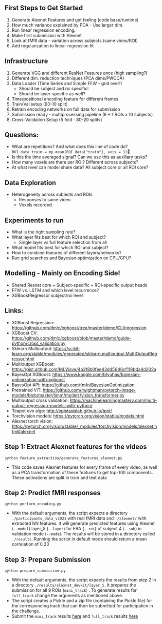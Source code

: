 ## First Steps to Get Started
1. Generate Alexnet Features and get feeling (code base/runtime)
2. How much variance explained by PCA - Use larger dim.
3. Run linear regression encoding.
4. Make first submission with Alexnet
5. Look at fMRI data - variation across subjects (same video/ROI)
6. Add regularization to linear regression fit

## Infrastructure
1. Generate VGG and different ResNet Features once (high sampling?)
2. Different dim. reduction techniques (PCA dims/PWCCA)
3. Data Loader (Time Series and Simple FFW - grid over!)
    - Should be subject and roi specific!
    - Should be layer-specific as well?
4. Time/positional encoding feature for different frames
5. Train/Val setup (90-10 split)
6. Retrain encoding networks on full data for submission
7. Submission ready - multiprocessing pipeline (9 + 1 ROIs x 10 subjects)
8. Cross-Validation Setup (5 fold - 80-20 splits)

## Questions:
- What are repetitions? And what does this line of code do?
`ROI_data_train = np.mean(ROI_data["train"], axis = 1)`
- Is this the time averaged signal? Can we use this as auxiliary tasks?
- How many voxels are there per ROI? Different across subjects?
- At what level can model share data? All subject core or all ROI core?

## Data Exploration
- Heterogeneity across subjects and ROIs
    - Responses to same video
    - Voxels recorded

## Experiments to run
- What is the right sampling rate?
- What layer fits best for which ROI and subject?
    - Single layer vs full feature selection from all
- What model fits best for which ROI and subject?
- How to combine features of different layers/networks?
- Run grid searches and Bayesian optimization on CPU/GPU?

## Modelling - Mainly on Encoding Side!
- Shared Resnet core + Subject-specific + ROI-specific output heads
- FFW vs. LSTM and which level recurrence?
- XGBoostRegressor subject/roi level

## Links:
- XGBoost Regression: https://github.com/dmlc/xgboost/tree/master/demo/CLI/regression
- XGBoost CV: https://github.com/dmlc/xgboost/blob/master/demo/guide-python/cross_validation.py
- Sklearn Multioutput: https://scikit-learn.org/stable/modules/generated/sklearn.multioutput.MultiOutputRegressor.html
- Multioutput XGBoost: https://gist.github.com/MLWave/4a3f8b0fee43d45646cf118bda4d202a
- BayesOpt XGBoost: https://www.kaggle.com/btyuhas/bayesian-optimization-with-xgboost
- BayesOpt API: https://github.com/fmfn/BayesianOptimization
- Pretrained ViT: https://github.com/rwightman/pytorch-image-models/blob/master/timm/models/vision_transformer.py
- Multioutput cross validation: https://machinelearningmastery.com/multi-output-regression-models-with-python/
- Teapot evo algo: http://epistasislab.github.io/tpot/
- Torchvision models: https://pytorch.org/vision/stable/models.html
- Alexnet torch vision: https://pytorch.org/vision/stable/_modules/torchvision/models/alexnet.html#alexnet

## Step 1: Extract Alexnet features for the videos

```
python feature_extraction/generate_features_alexnet.py
```

* This code saves Alexnet features for every frame of every video, as well as a PCA transformation of these features to get top-100 components. These activations are split in train and test data

## Step 2: Predict fMRI responses

```
python perform_encoding.py
```

* With the default arguments, the script expects a directory ````./participants_data_v2021```` with real fMRI data and ````./alexnet/```` with extracted NN features. It will generate predicted features using Alexnet (````--model````) layer_5 (````--layer````) for EBA (````--roi````) of subject 4 (````--sub````) in validation mode (````--mode````). The results will be stored in a directory called ````./results````. Running the script in default mode should return a mean correlation of 0.23

## Step 3: Prepare Submission

```
python prepare_submission.py
```

* With the default arguments, the script expects the results from step 2 in a directory ```./results/alexnet_devkit/layer_5```. It prepares the submission for all 9 ROIs (```mini_track```) . To generate results for ```full_track``` change the arguments as mentioned above.
* The script creates a Pickle and a zip file (containing the Pickle file) for the corresponding track that can then be submitted for participation in the challenge.
* Submit the ```mini_track``` results <a href="https://competitions.codalab.org/competitions/30930?secret_key=0d92787c-69d7-4e38-9780-94dd3a301f6b#participate-submit_results">here</a> and ```full_track``` results <a href="https://competitions.codalab.org/competitions/30937?secret_key=f3d0f352-c582-49cb-ad7c-8e6ec9702054#participate-submit_results">here</a>

